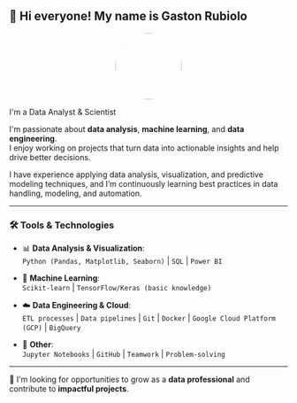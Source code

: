 ## 👋 Hi everyone! My name is Gaston Rubiolo
<p align="center">
  <img src="https://avatars.githubusercontent.com/u/87081427?v=4" width="120" height="120" style="border-radius: 50%" />
</p>
I'm a Data Analyst & Scientist

I'm passionate about **data analysis**, **machine learning**, and **data engineering**.  
I enjoy working on projects that turn data into actionable insights and help drive better decisions.

I have experience applying data analysis, visualization, and predictive modeling techniques, and I’m continuously learning best practices in data handling, modeling, and automation.

---

### 🛠️ Tools & Technologies

- 📊 **Data Analysis & Visualization**:  
  `Python (Pandas, Matplotlib, Seaborn)` | `SQL` | `Power BI`

- 🤖 **Machine Learning**:  
  `Scikit-learn` | `TensorFlow/Keras (basic knowledge)`

- ☁️ **Data Engineering & Cloud**:  
  `ETL processes` | `Data pipelines` | `Git` | `Docker` | `Google Cloud Platform (GCP)` | `BigQuery`

- 🧰 **Other**:  
  `Jupyter Notebooks` | `GitHub` | `Teamwork` | `Problem-solving`

---

🚀 I'm looking for opportunities to grow as a **data professional** and contribute to **impactful projects**.


